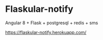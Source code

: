 # Flaskular-notify

Angular 8 + Flask + postgresql + redis + sms

https://flaskular-notify.herokuapp.com/
